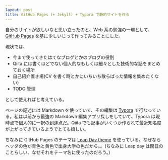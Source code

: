 ```yaml
---
layout: post
title: GitHub Pages (+ Jekyll) + Typora で静的サイトを作る
---
```


自分のサイトが欲しいなと思い立ったのと、Web 系の勉強の一環として、 [GitHub Pages](https://pages.github.com/) を基に少しいじって作ってみることにした。

現状では、

* 今まで使ってきたはてなブログとかのブログの役割
* Qiita には書くほどでない個人的なもしくは細々とした技術的な話をまとめておく場所
* 自己紹介置き場(CV を書く時とかにいちいち散らばった情報を集めたくない)
* TODO 管理

として使えればと考えている。

ページの記述には Markdown を使っていて、その編集は [Typora](https://typora.io/) で行なっている。私は以前から最強の Markdown 編集アプリ探しをしていて、Typora は現時点で個人的に一択の到達点だ。Qiita でも記事がいくつか作られて最近知名度が上がってきているようでとても嬉しい。

ちなみに GitHub Pages のテーマは [Leap Day theme](https://github.com/pages-themes/leap-day) を使っている。なぜならヘッダの色が青色と黄色で出身大学の色だから。。(ちなみに Leap day は閏日のことらしい、なぜそれをテーマ名に使ったのだろう。)
